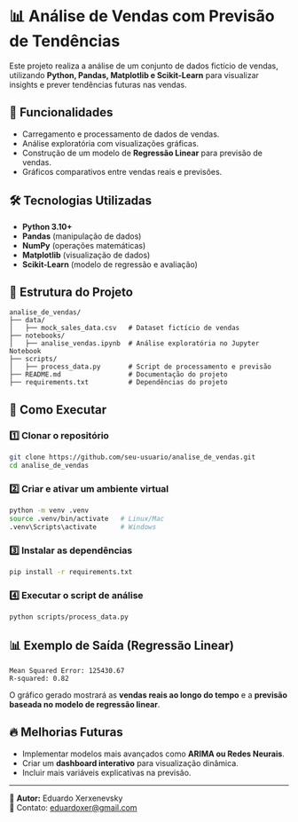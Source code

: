 # 📊 Análise de Vendas com Previsão de Tendências

Este projeto realiza a análise de um conjunto de dados fictício de vendas, utilizando **Python, Pandas, Matplotlib e Scikit-Learn** para visualizar insights e prever tendências futuras nas vendas.

## 📌 Funcionalidades
- Carregamento e processamento de dados de vendas.
- Análise exploratória com visualizações gráficas.
- Construção de um modelo de **Regressão Linear** para previsão de vendas.
- Gráficos comparativos entre vendas reais e previsões.

## 🛠 Tecnologias Utilizadas
- **Python 3.10+**
- **Pandas** (manipulação de dados)
- **NumPy** (operações matemáticas)
- **Matplotlib** (visualização de dados)
- **Scikit-Learn** (modelo de regressão e avaliação)

## 📂 Estrutura do Projeto
```
analise_de_vendas/
├── data/
│   ├── mock_sales_data.csv   # Dataset fictício de vendas
├── notebooks/
│   ├── analise_vendas.ipynb  # Análise exploratória no Jupyter Notebook
├── scripts/
│   ├── process_data.py       # Script de processamento e previsão
├── README.md                 # Documentação do projeto
├── requirements.txt          # Dependências do projeto
```

## 🚀 Como Executar
### 1️⃣ Clonar o repositório
```bash
git clone https://github.com/seu-usuario/analise_de_vendas.git
cd analise_de_vendas
```

### 2️⃣ Criar e ativar um ambiente virtual
```bash
python -m venv .venv
source .venv/bin/activate   # Linux/Mac
.venv\Scripts\activate      # Windows
```

### 3️⃣ Instalar as dependências
```bash
pip install -r requirements.txt
```

### 4️⃣ Executar o script de análise
```bash
python scripts/process_data.py
```

## 📊 Exemplo de Saída (Regressão Linear)
```text
Mean Squared Error: 125430.67
R-squared: 0.82
```

O gráfico gerado mostrará as **vendas reais ao longo do tempo** e a **previsão baseada no modelo de regressão linear**.

## 🔥 Melhorias Futuras
- Implementar modelos mais avançados como **ARIMA ou Redes Neurais**.
- Criar um **dashboard interativo** para visualização dinâmica.
- Incluir mais variáveis explicativas na previsão.

---
📌 **Autor:** Eduardo Xerxenevsky  
📧 Contato: eduardoxer@gmail.com

